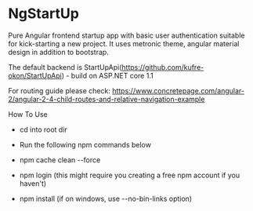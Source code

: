 # NgStartUp
Pure Angular frontend startup app with basic user authentication suitable for kick-starting a new project. It uses metronic theme, angular material design in addition to bootstrap.

The default backend is StartUpApi(https://github.com/kufre-okon/StartUpApi) - build on ASP.NET core 1.1

For routing guide please check: https://www.concretepage.com/angular-2/angular-2-4-child-routes-and-relative-navigation-example

How To Use

- cd into root dir

- Run the following npm commands below

- npm cache clean --force

- npm login (this might require you creating a free npm account if you haven't)

- npm install (if on windows, use --no-bin-links option)
